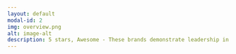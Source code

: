 ```yaml
---
layout: default
modal-id: 2
img: overview.png
alt: image-alt
description: 5 stars, Awesome - These brands demonstrate leadership in all three areas. They are typically very transparent, and have both strong policies and strong assurance (e.g. from one or more broad-based certification) to address the most material issues across their supply chain.<br><br>4 stars, Good - These brands adopt policies and practices to manage multiple material issues across their supply chain and are often demonstrating leadership in one or more areas.<br><br>3 stars, Okay - These brands are transparent about their policies and practices to manage some material issues and are making good progress on one or more of them.<br><br>2 stars, Poor - These brands disclose some information in one or more areas and consider some of the material issues, but are not yet adequately managing their impacts across their supply chains.<br><br>1 star, Avoid - These brands disclose little to no relevant or concrete information about their sustainability practices. In some cases the brand may make ambiguous claims that are unlikely to have a material impact.
---
```

